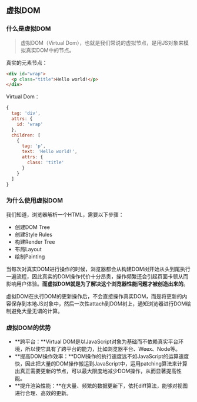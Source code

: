 ## 虚拟DOM

### 什么是虚拟DOM

> 虚拟DOM（Virtual Dom），也就是我们常说的虚拟节点，是用JS对象来模拟真实DOM中的节点。

真实的元素节点：

```html
<div id="wrap">
  <p class="title">Hello world!</p>
</div>
```

Virtual Dom：

```js
{
  tag: 'div',
  attrs: {
    id: 'wrap'
  },
  children: [
    {
      tag: 'p',
      text: 'Hello world!',
      attrs: {
        class: 'title'
      }
    }
  ]
}
```

### 为什么使用虚拟DOM

我们知道，浏览器解析一个HTML，需要以下步骤：

* 创建DOM Tree
* 创建Style Rules
* 构建Render Tree
* 布局Layout
* 绘制Painting

当每次对真实DOM进行操作的时候，浏览器都会从构建DOM树开始从头到尾执行一遍流程，因此真实的DOM操作代价十分昂贵，操作频繁还会引起页面卡顿从而影响用户体验。**而虚拟DOM就是为了解决这个浏览器性能问题才被创造出来的**。

虚拟DOM在执行DOM的更新操作后，不会直接操作真实DOM，而是将更新的内容保存到本地JS对象中，然后一次性attach到DOM树上，通知浏览器进行DOM绘制避免大量无谓的计算。

### 虚拟DOM的优势

* **跨平台：**Virtual DOM是以JavaScript对象为基础而不依赖真实平台环境，所以使它具有了跨平台的能力，比如浏览器平台、Weex、Node等。
* **提高DOM操作效率：**DOM操作的执行速度远不如JavaScript的运算速度快，因此把大量的DOM操作搬运到JavaScript中，运用patching算法来计算出真正需要更新的节点，可以最大限度地减少DOM操作，从而显著提高性能。
* **提升渲染性能：**在大量、频繁的数据更新下，依托diff算法，能够对视图进行合理、高效的更新。